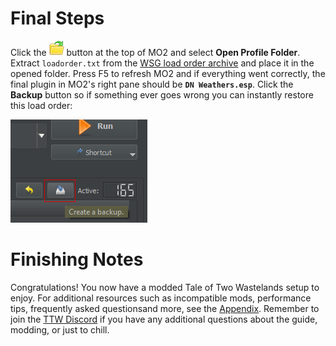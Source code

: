 ﻿# Final Steps

Click the ![MO2 folder button](./img/mo2%20folders.webp) button at the top of MO2 and select
**Open Profile Folder**. Extract `loadorder.txt` from the [WSG load order archive](./dl/WSG%20Load%20Order.7z)
and place it in the opened folder. Press F5 to refresh MO2 and if everything went correctly, the final plugin
in MO2's right pane should be **`DN Weathers.esp`**. Click the **Backup** button so if something ever goes wrong
you can instantly restore this load order:

![MO2 Backup Load Order Button](./img/backup.png)

# Finishing Notes

Congratulations! You now have a modded Tale of Two Wastelands setup to enjoy. For additional resources such as
incompatible mods, performance tips, frequently asked questionsand more, see the [Appendix](appendix). Remember
to join the [TTW Discord](https://discord.gg/taleoftwowastelands) if you have any additional questions about the
guide, modding, or just to chill.
